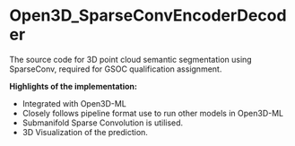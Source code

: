 # Open3D_SparseConvEncoderDecoder
The source code for 3D point cloud semantic segmentation using SparseConv, required for GSOC qualification assignment.


**Highlights of the implementation:**

* Integrated with Open3D-ML
* Closely follows pipeline format use to run other models in Open3D-ML
* Submanifold Sparse Convolution is utilised.
* 3D Visualization of the prediction.

